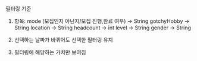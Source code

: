 필터링 기준
1. 항목: 
mode (모집인지 아닌지/모집 진행,완료 여부) → String
gotchyHobby → String
location → String
headcount → int
level → String
gender → String

2. 선택하는 날짜가 바뀌어도 선택한 필터링 유지

3. 필터링에 해당하는 가치만 보여짐